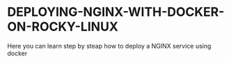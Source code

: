 # DEPLOYING-NGINX-WITH-DOCKER-ON-ROCKY-LINUX
Here you can learn step by steap how to deploy a NGINX service using docker
